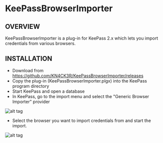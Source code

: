 KeePassBrowserImporter
=================================

OVERVIEW
-----
KeePassBrowserImporter is a plug-in for KeePass 2.x which lets you import credentials from various browsers.

INSTALLATION
-----
- Download from https://github.com/KN4CK3R/KeePassBrowserImporter/releases
- Copy the plug-in (KeePassBrowserImporter.plgx) into the KeePass program directory
- Start KeePass and open a database
- In KeePass, go to the import menu and select the "Generic Browser Importer" provider

![alt tag](http://abload.de/img/testx9u3i.jpg)

- Select the browser you want to import credentials from and start the import.

![alt tag](http://abload.de/img/testqrrc2.jpg)